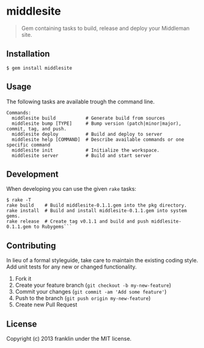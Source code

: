 # middlesite

> Gem containing tasks to build, release and deploy your Middleman site.

## Installation

```
$ gem install middlesite
```

## Usage

The following tasks are available trough the command line.

```
Commands:
  middlesite build           # Generate build from sources
  middlesite bump [TYPE]     # Bump version (patch|minor|major), commit, tag, and push.
  middlesite deploy          # Build and deploy to server
  middlesite help [COMMAND]  # Describe available commands or one specific command
  middlesite init            # Initialize the workspace.
  middlesite server          # Build and start server
```

## Development

When developing you can use the given `rake` tasks:

```
$ rake -T
rake build    # Build middlesite-0.1.1.gem into the pkg directory.
rake install  # Build and install middlesite-0.1.1.gem into system gems.
rake release  # Create tag v0.1.1 and build and push middlesite-0.1.1.gem to Rubygems```
```

## Contributing
In lieu of a formal styleguide, take care to maintain the existing coding style. Add unit tests for any new or changed functionality.

1. Fork it
2. Create your feature branch (`git checkout -b my-new-feature`)
3. Commit your changes (`git commit -am 'Add some feature'`)
4. Push to the branch (`git push origin my-new-feature`)
5. Create new Pull Request

## License
Copyright (c) 2013 franklin under the MIT license.
